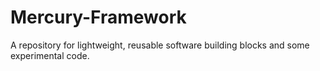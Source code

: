 # Mercury-Framework
A repository for lightweight, reusable software building blocks and some experimental code.
